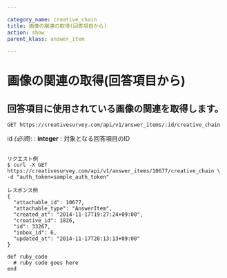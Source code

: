 ```yaml
---

category_name: creative_chain
title: 画像の関連の取得(回答項目から)
action: show
parent_klass: answer_item

---
```


# 画像の関連の取得(回答項目から)

## 回答項目に使用されている画像の関連を取得します。

`GET https://creativesurvey.com/api/v1/answer_items/:id/creative_chain`

id _(必須)_:
: __integer__
: 対象となる回答項目のID

~~~

リクエスト例
$ curl -X GET https://creativesurvey.com/api/v1/answer_items/10677/creative_chain \
-d "auth_token=sample_auth_token"

レスポンス例
{
  "attachable_id": 10677,
  "attachable_type": "AnswerItem",
  "created_at": "2014-11-17T19:27:24+09:00",
  "creative_id": 1826,
  "id": 33267,
  "inbox_id": 6,
  "updated_at": "2014-11-17T20:13:13+09:00"
}

~~~

 
~~~
def ruby_code
  # ruby code goes here
end
~~~

　
　
